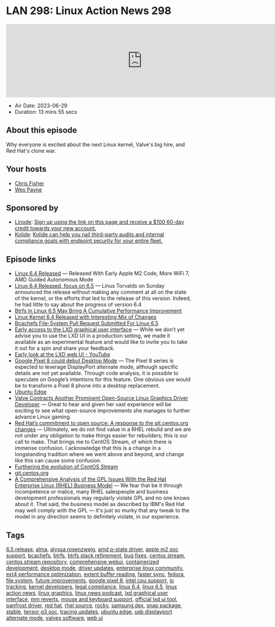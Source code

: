 # LAN 298: Linux Action News 298

<iframe src="https://player.fireside.fm/v2/DAcK9LdX+qBjITvRd?theme=dark" width="740" height="200" frameborder="0" scrolling="no"></iframe>

* Air Date: 2023-06-29
* Duration: 13 mins 55 secs

## About this episode

Why everyone is excited about the next Linux kernel, Valve's big hire, and Red Hat's clone war.

## Your hosts
* [Chris Fisher](https://linuxactionnews.com/hosts/chris)
* [Wes Payne](https://linuxactionnews.com/hosts/wes)

## Sponsored by

  * [Linode](http://linode.com/lan): [Sign up using the link on this page and receive a $100 60-day credit towards your new account. ](http://linode.com/lan)
  * [Kolide](https://l.kolide.co/3klbWzr): [Kolide can help you nail third-party audits and internal compliance goals with endpoint security for your entire fleet. ](https://l.kolide.co/3klbWzr)



## Episode links

  * [Linux 6.4 Released](https://www.phoronix.com/news/Linux-6.4-Released "Linux 6.4 Released") — Released With Early Apple M2 Code, More WiFi 7, AMD Guided Autonomous Mode
  * [Linux 6.4 Released, focus on 6.5](https://www.theregister.com/2023/06/26/linux_kernel_6_4_released/ "Linux 6.4 Released, focus on 6.5") — Linus Torvalds on Sunday announced the release without making any comment at all on the state of the kernel, or the efforts that led to the release of this version. Indeed, he had little to say about the progress of version 6.4
  * [Btrfs In Linux 6.5 May Bring A Cumulative Performance Improvement](https://www.phoronix.com/news/Btrfs-Linux-6.5 "Btrfs In Linux 6.5 May Bring A Cumulative Performance Improvement")
  * [Linux Kernel 6.4 Released with Interesting Mix of Changes](https://www.omgubuntu.co.uk/2023/06/linux-kernel-6-4-features "Linux Kernel 6.4 Released with Interesting Mix of Changes")
  * [Bcachefs File-System Pull Request Submitted For Linux 6.5](https://www.phoronix.com/news/Bcachefs-PR-Linux-6.5 "Bcachefs File-System Pull Request Submitted For Linux 6.5")
  * [Early access to the LXD graphical user interface](https://ubuntu.com//blog/lxd_ui "Early access to the LXD graphical user interface") — While we don’t yet advise you to use the LXD UI in a production setting, we made it available as an experimental feature and would like to invite you to take it out for a spin and share your feedback. 
  * [Early look at the LXD web UI - YouTube](https://www.youtube.com/watch?v=wqEH_d8LC1k "Early look at the LXD web UI - YouTube")
  * [Google Pixel 8 could debut Desktop Mode](https://www.androidtrends.com/google-pixel-8-could-debut-desktop-mode/ "Google Pixel 8 could debut Desktop Mode") — The Pixel 8 series is expected to leverage DisplayPort alternate mode, although specific details are not yet available. Through code analysis, it is possible to speculate on Google’s intentions for this feature. One obvious use would be to transform a Pixel 8 phone into a desktop replacement. 
  * [Ubuntu Edge](https://ubuntu.com/blog/ubuntu-edge "Ubuntu Edge")
  * [Valve Contracts Another Prominent Open-Source Linux Graphics Driver Developer](https://www.phoronix.com/news/Valve-Another-Linux-GPU-Dev-23 "Valve Contracts Another Prominent Open-Source Linux Graphics Driver Developer") — Great to hear and given her vast experience will be exciting to see what open-source improvements she manages to further advance Linux gaming.
  * [Red Hat’s commitment to open source: A response to the git.centos.org changes](https://www.redhat.com/en/blog/red-hats-commitment-open-source-response-gitcentosorg-changes "Red Hat’s commitment to open source: A response to the git.centos.org changes") — Ultimately, we do not find value in a RHEL rebuild and we are not under any obligation to make things easier for rebuilders; this is our call to make. That brings me to CentOS Stream, of which there is immense confusion. I acknowledge that this is a change in a longstanding tradition where we went above and beyond, and change like this can cause some confusion. 
  * [Furthering the evolution of CentOS Stream](https://www.redhat.com/en/blog/furthering-evolution-centos-stream "Furthering the evolution of CentOS Stream")
  * [git.centos.org](http://git.centos.org/ "git.centos.org")
  * [A Comprehensive Analysis of the GPL Issues With the Red Hat Enterprise Linux (RHEL) Business Model](https://sfconservancy.org/blog/2023/jun/23/rhel-gpl-analysis/ "A Comprehensive Analysis of the GPL Issues With the Red Hat Enterprise Linux \(RHEL\) Business Model") — We fear that be it through incompetence or malice, many RHEL salespeople and business development professionals may regularly violate GPL and no one knows about it. That said, the business model as described by IBM's Red Hat may well comply with the GPL — it's just so murky that any tweak to the model in any direction seems to definitely violate, in our experience.



## Tags

[6.5 release](https://linuxactionnews.com/tags/6.5%20release), [alma](https://linuxactionnews.com/tags/alma), [alyssa rosenzweig](https://linuxactionnews.com/tags/alyssa%20rosenzweig), [amd p-state driver](https://linuxactionnews.com/tags/amd%20p-state%20driver), [apple m2 soc support](https://linuxactionnews.com/tags/apple%20m2%20soc%20support), [bcachefs](https://linuxactionnews.com/tags/bcachefs), [btrfs](https://linuxactionnews.com/tags/btrfs), [btrfs stack refinement](https://linuxactionnews.com/tags/btrfs%20stack%20refinement), [bug fixes](https://linuxactionnews.com/tags/bug%20fixes), [centos stream](https://linuxactionnews.com/tags/centos%20stream), [centos stream repository](https://linuxactionnews.com/tags/centos%20stream%20repository), [comprehensive webui](https://linuxactionnews.com/tags/comprehensive%20webui), [containerized development](https://linuxactionnews.com/tags/containerized%20development), [desktop mode](https://linuxactionnews.com/tags/desktop%20mode), [driver updates](https://linuxactionnews.com/tags/driver%20updates), [enterprise linux community](https://linuxactionnews.com/tags/enterprise%20linux%20community), [ext4 performance optimization](https://linuxactionnews.com/tags/ext4%20performance%20optimization), [extent buffer reading](https://linuxactionnews.com/tags/extent%20buffer%20reading), [faster sync](https://linuxactionnews.com/tags/faster%20sync), [fedora](https://linuxactionnews.com/tags/fedora), [file system](https://linuxactionnews.com/tags/file%20system), [future improvements](https://linuxactionnews.com/tags/future%20improvements), [google pixel 8](https://linuxactionnews.com/tags/google%20pixel%208), [intel cpu support](https://linuxactionnews.com/tags/intel%20cpu%20support), [io tracking](https://linuxactionnews.com/tags/io%20tracking), [kernel developers](https://linuxactionnews.com/tags/kernel%20developers), [legal compliance](https://linuxactionnews.com/tags/legal%20compliance), [linux 6.4](https://linuxactionnews.com/tags/linux%206.4), [linux 6.5](https://linuxactionnews.com/tags/linux%206.5), [linux action news](https://linuxactionnews.com/tags/linux%20action%20news), [linux graphics](https://linuxactionnews.com/tags/linux%20graphics), [linux news podcast](https://linuxactionnews.com/tags/linux%20news%20podcast), [lxd graphical user interface](https://linuxactionnews.com/tags/lxd%20graphical%20user%20interface), [mm reverts](https://linuxactionnews.com/tags/mm%20reverts), [mouse and keyboard support](https://linuxactionnews.com/tags/mouse%20and%20keyboard%20support), [official lxd ui tool](https://linuxactionnews.com/tags/official%20lxd%20ui%20tool), [panfrost driver](https://linuxactionnews.com/tags/panfrost%20driver), [red hat](https://linuxactionnews.com/tags/red%20hat), [rhel source](https://linuxactionnews.com/tags/rhel%20source), [rocky](https://linuxactionnews.com/tags/rocky), [samsung dex](https://linuxactionnews.com/tags/samsung%20dex), [snap package](https://linuxactionnews.com/tags/snap%20package), [stable](https://linuxactionnews.com/tags/stable), [tensor g3 soc](https://linuxactionnews.com/tags/tensor%20g3%20soc), [tracing updates](https://linuxactionnews.com/tags/tracing%20updates), [ubuntu edge](https://linuxactionnews.com/tags/ubuntu%20edge), [usb displayport alternate mode](https://linuxactionnews.com/tags/usb%20displayport%20alternate%20mode), [valves software](https://linuxactionnews.com/tags/valves%20software), [web ui](https://linuxactionnews.com/tags/web%20ui)